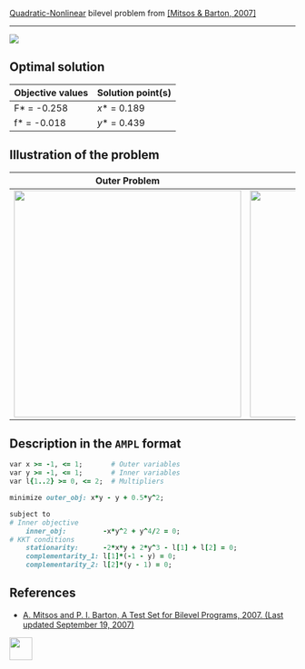 [Quadratic-Nonlinear](/BASBLib/QP-NLP-problems) bilevel problem from [\[Mitsos & Barton, 2007\]][Mitsos & Barton, 2007]

---

![](https://github.com/basblsolver/BASBLib/wiki/images/mb_2007_19_eq.jpg)

## Optimal solution

Objective values   | Solution point(s) |
------------------ | ----------------- |
F* = -0.258        | _x_* = 0.189      |
f* = -0.018        | _y_* = 0.439      |

## Illustration of the problem

Outer Problem    | Inner Problem    |
---------------- | ---------------- |
<img src="https://github.com/basblsolver/BASBLib/wiki/images/mb_2007_19_outer.jpg" width="400"> | <img src="https://github.com/basblsolver/BASBLib/wiki/images/mb_2007_19_inner.jpg" width="400"> |

## Description in the `AMPL` format

```ruby
var x >= -1, <= 1;       # Outer variables
var y >= -1, <= 1;       # Inner variables
var l{1..2} >= 0, <= 2;  # Multipliers

minimize outer_obj: x*y - y + 0.5*y^2;

subject to
# Inner objective
    inner_obj:         -x*y^2 + y^4/2 = 0;
# KKT conditions
    stationarity:      -2*x*y + 2*y^3 - l[1] + l[2] = 0;
    complementarity_1: l[1]*(-1 - y) = 0;
    complementarity_2: l[2]*(y - 1) = 0;
```

##  References

 - [A. Mitsos and P. I. Barton, A Test Set for Bilevel Programs, 2007. (Last updated September 19, 2007)](https://www.researchgate.net/publication/228455291_A_test_set_for_bilevel_programs)

[<img src="http://www.interupgrade.com/images/pfeil-backbutton.png" width="40" height="40">](/BASBLib/QP-NLP-problems "Back to summary of QP-NLP bilevel problems")

[Mitsos & Barton, 2007]: https://www.researchgate.net/publication/228455291_A_test_set_for_bilevel_programs
